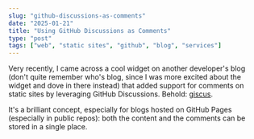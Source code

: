 ```yaml
---
slug: "github-discussions-as-comments"
date: "2025-01-21"
title: "Using GitHub Discussions as Comments"
type: "post"
tags: ["web", "static sites", "github", "blog", "services"]  
---  
```

  
Very recently, I came across a cool widget on another developer's blog (don't quite remember who's blog, since I was more excited about the widget and dove in there instead) that added support for comments on static sites by leveraging GitHub Discussions. Behold: [giscus](https://giscus.app).  
  
It's a brilliant concept, especially for blogs hosted on GitHub Pages (especially in public repos): both the content and the comments can be stored in a single place. 

